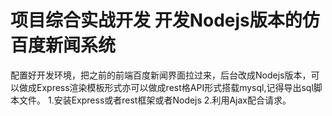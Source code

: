 # 项目综合实战开发 开发Nodejs版本的仿百度新闻系统
配置好开发环境，把之前的前端百度新闻界面拉过来，后台改成Nodejs版本，可以做成Express渲染模板形式亦可以做成rest格API形式搭载mysql,记得导出sql脚本文件。
1.安装Express或者rest框架或者Nodejs
2.利用Ajax配合请求。
